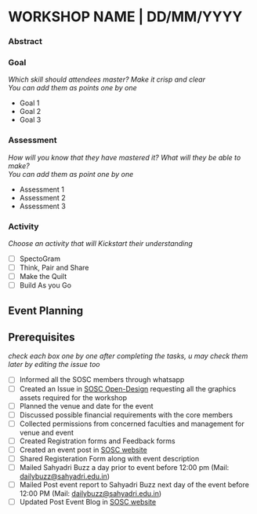 <!-- Provide the title and date of the event by editing the below line -->
# WORKSHOP NAME | DD/MM/YYYY
### Abstract
<!-- Remove this line and explain what is this workshop is all about -->
### Goal
_Which skill should attendees master? Make it crisp and clear_  
_You can add them as points one by one_
- Goal 1
- Goal 2
- Goal 3
### Assessment
_How will you know that they have mastered it? What will they be able to make?_  
_You can add them as point one by one_  
- Assessment 1
- Assessment 2
- Assessment 3
### Activity
_Choose an activity that will Kickstart their understanding_  
- [ ] SpectoGram
- [ ] Think, Pair and Share
- [ ] Make the Quilt
- [ ] Build As you Go

## Event Planning
## Prerequisites
_check each box one by one after completing the tasks, u may check them later by editing the issue too_
- [ ] Informed all the SOSC members through whatsapp
- [ ] Created an Issue in [SOSC Open-Design](https://github.com/so-sc/open-design) requesting all the graphics assets required for the workshop
- [ ] Planned the venue and date for the event
- [ ] Discussed possible financial requirements with the core members
- [ ] Collected permissions from concerned faculties and management for venue and event
- [ ] Created Registration forms and Feedback forms
- [ ] Created an event post in [SOSC website](https://github.com/so-sc/sosc-website)
- [ ] Shared Registeration Form along with event description
- [ ] Mailed Sahyadri Buzz a day prior to event before 12:00 pm (Mail: dailybuzz@sahyadri.edu.in)
- [ ] Mailed Post event report to Sahyadri Buzz next day of the event before 12:00 PM (Mail: dailybuzz@sahyadri.edu.in)
- [ ] Updated Post Event Blog in [SOSC website](https://github.com/so-sc/sosc-website)
